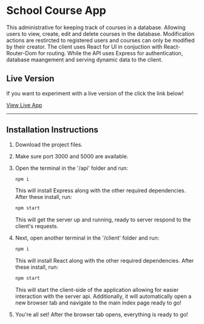# School Course App

This administrative for keeping track of courses in a database. Allowing users to view, create, edit and delete courses in the database.
Modification actions are restircted to registered users and courses can only be modified by their creator.
The client uses React for UI in conjuction with React-Router-Dom for routing. While the API uses Express for authentication, database maangement and serving dynamic data to the client.

## Live Version

If you want to experiment with a live version of the click the link below!

   [View Live App](http://course-app.up.railway.app)

   ---

## Installation Instructions

1. Download the project files.

2. Make sure port 3000 and 5000 are available.

3. Open the terminal in the '/api' folder and run:

   ``` zsh
   npm i
   ```

   This will install Express along with the other required dependencies.
   After these install, run:

   ``` zsh
   npm start
   ```

   This will get the server up and running, ready to server respond to the client's requests.

4. Next, open another terminal in the '/client' folder and run:

   ``` zsh
   npm i
   ```

   This will install React along with the other required dependencies.
   After these install, run:

   ``` zsh
   npm start
   ```

   This will start the client-side of the application allowing for easier interaction with the server api.
   Additionally, it will automatically open a new browser tab and navigate to the main index page ready to go!

5. You're all set! After the browser tab opens, everything is ready to go!
